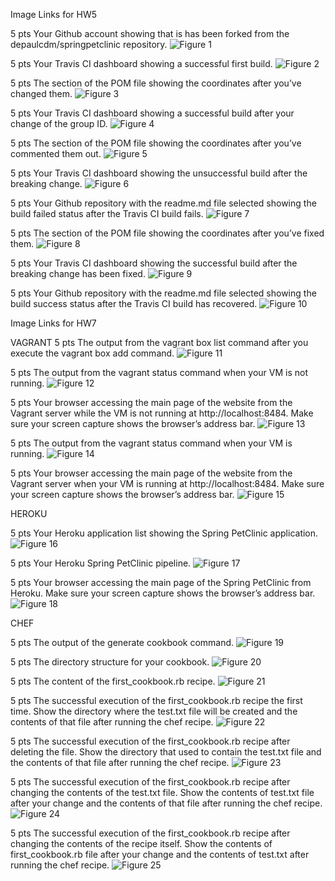 Image Links for HW5

5 pts Your Github account showing that is has been forked from the depaulcdm/springpetclinic
repository.
![Figure 1](figures/Figure1_GitHub_Forked.png)

5 pts Your Travis CI dashboard showing a successful first build.
![Figure 2](figures/Figure2_Travis_Initial_Build.png)

5 pts The section of the POM file showing the coordinates after you’ve changed them.
![Figure 3](figures/Figure3_POM_Change.png)

5 pts Your Travis CI dashboard showing a successful build after your change of the group
ID.
![Figure 4](figures/Figure4_TravisCI_Success_GroupIdChange.png)

5 pts The section of the POM file showing the coordinates after you’ve commented them
out.
![Figure 5](figures/Figure5_POM_CommentedCoordinates.png)

5 pts Your Travis CI dashboard showing the unsuccessful build after the breaking change.
![Figure 6](figures/Figure6_FailedTravisBuild_CommentedCoordinates.png)

5 pts Your Github repository with the readme.md file selected showing the build failed
status after the Travis CI build fails.
![Figure 7](figures/Figure7_GitHubRepo_FailedTravisBuild.png)

5 pts The section of the POM file showing the coordinates after you’ve fixed them.
![Figure 8](figures/Figure8_FixedPOM.png)

5 pts Your Travis CI dashboard showing the successful build after the breaking change has
been fixed.
![Figure 9](figures/Figure9_Travis_FixedPOM.png)

5 pts Your Github repository with the readme.md file selected showing the build success
status after the Travis CI build has recovered.
![Figure 10](figures/Figure10_GitHub_Readme_FixedPOM.png)


Image Links for HW7

VAGRANT
5 pts The output from the vagrant box list command after you execute the
vagrant box add command.
![Figure 11](figures/hw7_figures/Figure1_VagrantBoxAdd.png)

5 pts The output from the vagrant status command when your VM is not running.
![Figure 12](figures/hw7_figures/Figure2_VagrantStatusBoxNotRunning.png)

5 pts Your browser accessing the main page of the website from the Vagrant server while
the VM is not running at http://localhost:8484. Make sure your screen capture
shows the browser’s address bar.
![Figure 13](figures/hw7_figures/Figure3_Browser_VM_NotRunning.png)

5 pts The output from the vagrant status command when your VM is running.
![Figure 14](figures/hw7_figures/Figure4_VagrantStatus_Running.png)

5 pts Your browser accessing the main page of the website from the Vagrant server when
your VM is running at http://localhost:8484. Make sure your screen capture
shows the browser’s address bar.
![Figure 15](figures/hw7_figures/Figure5_Browser_VM_Running.png)


HEROKU

5 pts Your Heroku application list showing the Spring PetClinic application.
![Figure 16](figures/hw7_figures/Figure6_Heroku_App.png)

5 pts Your Heroku Spring PetClinic pipeline.
![Figure 17](figures/hw7_figures/Figure7_Heroku_Pipeline.png)

5 pts Your browser accessing the main page of the Spring PetClinic from Heroku. Make
sure your screen capture shows the browser’s address bar.
![Figure 18](figures/hw7_figures/Figure8_Heroku_SpringPetClinic.png)


CHEF

5 pts The output of the generate cookbook command.
![Figure 19](figures/hw7_figures/Figure9_Chef_GenerateCookbook.png)

5 pts The directory structure for your cookbook.
![Figure 20](figures/hw7_figures/Figure10_Chef_CookbookDirectory.png)

5 pts The content of the first_cookbook.rb recipe.
![Figure 21](figures/hw7_figures/Figure11_Chef_RecipeContent.png)

5 pts The successful execution of the first_cookbook.rb recipe the first time. Show the
directory where the test.txt file will be created and the contents of that file after
running the chef recipe.
![Figure 22](figures/hw7_figures/Figure12_Chef_FirstExecution_TestTextContents.png)


5 pts The successful execution of the first_cookbook.rb recipe after deleting the file.
Show the directory that used to contain the test.txt file and the contents of that
file after running the chef recipe.
![Figure 23](figures/hw7_figures/Figure13_Chef_DeleteTestText_RerunCookbook.png)


5 pts The successful execution of the first_cookbook.rb recipe after changing the contents
of the test.txt file. Show the contents of test.txt file after your change and the
contents of that file after running the chef recipe.
![Figure 24](figures/hw7_figures/Figure14_Chef_EditTestFile_RunCookbook.png)

5 pts The successful execution of the first_cookbook.rb recipe after changing the contents
of the recipe itself. Show the contents of first_cookbook.rb file after your change
and the contents of test.txt after running the chef recipe.
![Figure 25](figures/hw7_figures/Figure15_Chef_ModifiedRecipe_NewTestText.png)

